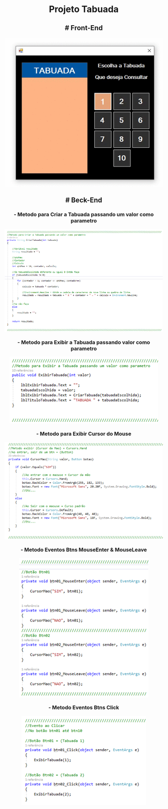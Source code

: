 <h1 align='center'>Projeto Tabuada</h1>

<h2 align='center'>
    <p>
        # Front-End
    </p>  
    <img align='center' src='https://github.com/RONISVONN/Tabuada-CSharp/blob/master/img/img01.gif'>
</h2>

<h2 align='center'>
    <p>
        # Beck-End
    </p>  
</h2>

<h3 align='center'>
    <p>
      - Metodo para Criar a Tabuada passando um valor como parametro
    </p> 
    <img align='center' src='https://github.com/RONISVONN/Tabuada-CSharp/blob/master/img/img02.png'>
</h3>

<h3 align='center'>
    <p>
      - Metodo para Exibir a Tabuada passando valor como parametro
    </p> 
    <img align='center' src='https://github.com/RONISVONN/Tabuada-CSharp/blob/master/img/img03.png'>
</h3>

<h3 align='center'>
    <p>
      - Metodo para Exibir Cursor do Mouse
    </p> 
    <img align='center' src='https://github.com/RONISVONN/Tabuada-CSharp/blob/master/img/img04.png'>
</h3>

<h3 align='center'>
    <p>
      - Metodo Eventos Btns MouseEnter & MouseLeave
    </p> 
    <img align='center' src='https://github.com/RONISVONN/Tabuada-CSharp/blob/master/img/img05.png'>
</h3>

<h3 align='center'>
    <p>
     - Metodo Eventos Btns Click
    </p> 
    <img align='center' src='https://github.com/RONISVONN/Tabuada-CSharp/blob/master/img/img06.png'>
</h3>

